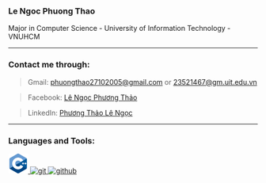 ### Le Ngoc Phuong Thao 
Major in Computer Science - University of Information Technology - VNUHCM
___
### Contact me through:

> Gmail: phuongthao27102005@gmail.com or 23521467@gm.uit.edu.vn

> Facebook: [Lê Ngọc Phương Thảo](https://www.facebook.com/lngphthao/)

> LinkedIn: [Phương Thảo Lê Ngọc](https://www.linkedin.com/in/lngphthao/)

___
### Languages and Tools:
<p align="left"> <a href="https://www.w3schools.com/cpp/" target="_blank" rel="noreferrer"> <img src="https://raw.githubusercontent.com/devicons/devicon/master/icons/cplusplus/cplusplus-original.svg" alt="cplusplus" width="40" height="40"/> </a> <a href="https://git-scm.com/" target="_blank" rel="noreferrer"> <img src="https://www.vectorlogo.zone/logos/git-scm/git-scm-icon.svg" alt="git" width="40" height="40"/> </a> <a href="https://en.m.wikipedia.org/wiki/File:Octicons-mark-github.svg" target="_blank" rel="noreferrer"> <img src="https://upload.wikimedia.org/wikipedia/commons/9/91/Octicons-mark-github.svg" alt="github" width="40" height="40"/> </a> </p>

